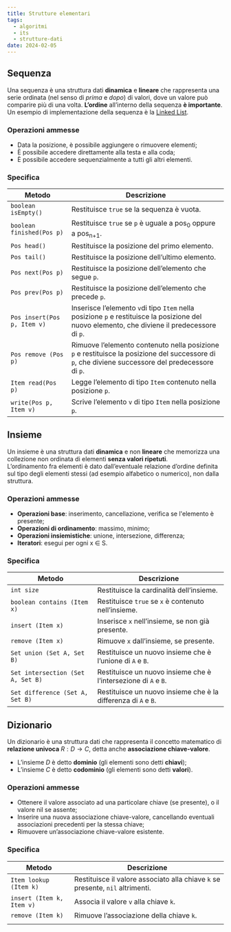 ```yaml
---
title: Strutture elementari
tags:
  - algoritmi
  - its
  - strutture-dati
date: 2024-02-05
---
```

## Sequenza

Una sequenza è una struttura dati **dinamica** e **lineare** che rappresenta una serie ordinata (nel senso di *prima* e *dopo*) di valori, dove un valore può comparire più di una volta. **L’ordine** all’interno della sequenza **è importante**. Un esempio di implementazione della sequenza è la [Linked List](./linked-list.md).

### Operazioni ammesse

- Data la posizione, è possibile aggiungere o rimuovere elementi;
- È possibile accedere direttamente alla testa e alla coda;
- È possibile accedere sequenzialmente a tutti gli altri elementi.

### Specifica

| Metodo                      | Descrizione                                                                                                                                        |
| --------------------------- | -------------------------------------------------------------------------------------------------------------------------------------------------- |
| `boolean isEmpty()`         | Restituisce `true` se la sequenza è vuota.                                                                                                         |
| `boolean finished(Pos p)`   | Restituisce `true` se `p` è uguale a pos<sub>0</sub> oppure a pos<sub>n+1</sub>.                                                                   |
| `Pos head()`                | Restituisce la posizione del primo elemento.                                                                                                       |
| `Pos tail()`                | Restituisce la posizione dell’ultimo elemento.                                                                                                     |
| `Pos next(Pos p)`           | Restituisce la posizione dell’elemento che segue `p`.                                                                                              |
| `Pos prev(Pos p)`           | Restituisce la posizione dell’elemento che precede `p`.                                                                                            |
| `Pos insert(Pos p, Item v)` | Inserisce l’elemento `v`di tipo `Item` nella posizione `p` e restituisce la posizione del nuovo elemento, che diviene il predecessore di `p`.      |
| `Pos remove (Pos p)`        | Rimuove l’elemento contenuto nella posizione `p` e restituisce la posizione del successore di `p`, che diviene successore del predecessore di `p`. |
| `Item read(Pos p)`          | Legge l’elemento di tipo `Item` contenuto nella posizione `p`.                                                                                     |
| `write(Pos p, Item v)`      | Scrive l’elemento `v` di tipo `Item` nella posizione `p`.                                                                                          |

## Insieme

Un insieme è una struttura dati **dinamica** e non **lineare** che memorizza una collezione non ordinata di elementi **senza valori ripetuti**.<br>
L’ordinamento fra elementi è dato dall’eventuale relazione d’ordine definita sul tipo degli elementi stessi (ad esempio alfabetico o numerico), non dalla struttura.


### Operazioni ammesse

- **Operazioni base**: inserimento, cancellazione, verifica se l'elemento è presente;
- **Operazioni di ordinamento**: massimo, minimo;
- **Operazioni insiemistiche**: unione, intersezione, differenza;
- **Iteratori**: esegui per ogni x ∈ S.

### Specifica

| Metodo | Descrizione |
| ---- | ---- |
| `int size` | Restituisce la cardinalità dell’insieme. |
| `boolean contains (Item x)` | Restituisce `true` se `x` è contenuto nell’insieme. |
| `insert (Item x)` | Inserisce `x` nell’insieme, se non già presente. |
| `remove (Item x)` | Rimuove `x` dall’insieme, se presente. |
| `Set union (Set A, Set B)` | Restituisce un nuovo insieme che è l’unione di `A` e `B`. |
| `Set intersection (Set A, Set B)` | Restituisce un nuovo insieme che è l’intersezione di `A` e `B`. |
| `Set difference (Set A, Set B)` | Restituisce un nuovo insieme che è la differenza di `A` e `B`. |

## Dizionario

Un dizionario è una struttura dati che rappresenta il concetto matematico di **relazione univoca** $R: D → C$, detta anche **associazione chiave-valore**.
- L’insieme $D$ è detto **dominio** (gli elementi sono detti **chiavi**);
- L’insieme $C$ è detto **codominio** (gli elementi sono detti **valori**).

### Operazioni ammesse

- Ottenere il valore associato ad una particolare chiave (se presente), o il valore nil se assente;
- Inserire una nuova associazione chiave-valore, cancellando eventuali associazioni precedenti per la stessa chiave;
- Rimuovere un’associazione chiave-valore esistente.

### Specifica

| Metodo                    | Descrizione                                                                    |
| ------------------------- | ------------------------------------------------------------------------------ |
| `Item lookup (Item k)`    | Restituisce il valore associato alla chiave `k` se presente, `nil` altrimenti. |
| `insert (Item k, Item v)` | Associa il valore `v` alla chiave `k`.                                         |
| `remove (Item k)`         | Rimuove l’associazione della chiave `k`.                                       |
|                           |                                                                                |
